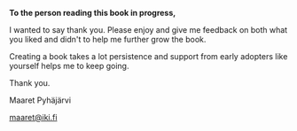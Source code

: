 **To the person reading this book in progress,**

I wanted to say thank you. Please enjoy and give me feedback on both what you liked and didn't to help me further grow the book.

Creating a book takes a lot persistence and support from early adopters like yourself helps me to keep going.

Thank you.

Maaret Pyh&auml;j&auml;rvi

maaret@iki.fi
